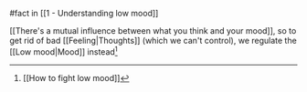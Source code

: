 #fact in [[1 - Understanding low mood]]

[[There's a mutual influence between what you think and your mood]], so to get rid of bad [[Feeling|Thoughts]] (which we can't control), we regulate the [[Low mood|Mood]] instead[^1]

[^1]: [[How to fight low mood]]